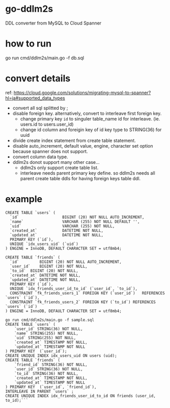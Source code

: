 # go-ddlm2s
DDL converter from MySQL to Cloud Spanner

# how to run
go run cmd/ddlm2s/main.go -f db.sql

# convert details

ref:
https://cloud.google.com/solutions/migrating-mysql-to-spanner?hl=ja#supported_data_types

- convert all sql splitted by ;
- disable foreign key. alternatively, convert to interleave first foreign key.
  - change primary key `id` to singuler table_name id for interleave. (ie. users.id to users.user_id)
  - change id column and foreigin key of id key type to STRING(36) for uuid
- divide create index statement from create table statement.
- disable auto_increment, default value, engine, character set option because spanner does not support.
- convert column data type.
- ddlm2s donot support many other case...
  - ddlm2s only support create table list.
  - interleave needs parent primary key define. so ddlm2s needs all parent create table ddls for having foreign keys table ddl.

# example
```
CREATE TABLE `users` (
  `id`                   BIGINT (20) NOT NULL AUTO_INCREMENT,
  `name`                 VARCHAR (255) NOT NULL DEFAULT '',
  `uid`                  VARCHAR (255) NOT NULL,
  `created_at`           DATETIME NOT NULL,
  `updated_at`           DATETIME NOT NULL,
  PRIMARY KEY (`id`),
  UNIQUE `idx_users_uid` (`uid`)
) ENGINE = InnoDB, DEFAULT CHARACTER SET = utf8mb4;

CREATE TABLE `friends` (
  `id`         BIGINT (20) NOT NULL AUTO_INCREMENT,
  `user_id`    BIGINT (20) NOT NULL,
  `to_id`  BIGINT (20) NOT NULL,
  `created_at` DATETIME NOT NULL,
  `updated_at` DATETIME NOT NULL,
  PRIMARY KEY (`id`),
  UNIQUE `idx_friends_user_id_to_id` (`user_id`, `to_id`),
  CONSTRAINT `fk_friends_users_1` FOREIGN KEY (`user_id`)   REFERENCES `users` (`id`),
  CONSTRAINT `fk_friends_users_2` FOREIGN KEY (`to_id`) REFERENCES `users` (`id`)
) ENGINE = InnoDB, DEFAULT CHARACTER SET = utf8mb4;

```
```
go run cmd/ddlm2s/main.go -f sample.sql
CREATE TABLE `users` (
	`user_id` STRING(36) NOT NULL,
	`name` STRING(255) NOT NULL,
	`uid` STRING(255) NOT NULL,
	`created_at` TIMESTAMP NOT NULL,
	`updated_at` TIMESTAMP NOT NULL
) PRIMARY KEY  (`user_id`);
CREATE UNIQUE INDEX idx_users_uid ON users (uid);
CREATE TABLE `friends` (
	`friend_id` STRING(36) NOT NULL,
	`user_id` STRING(36) NOT NULL,
	`to_id` STRING(36) NOT NULL,
	`created_at` TIMESTAMP NOT NULL,
	`updated_at` TIMESTAMP NOT NULL
) PRIMARY KEY  (`user_id`, `friend_id`),
INTERLEAVE IN PARENT `users` ;
CREATE UNIQUE INDEX idx_friends_user_id_to_id ON friends (user_id, to_id);```
```


